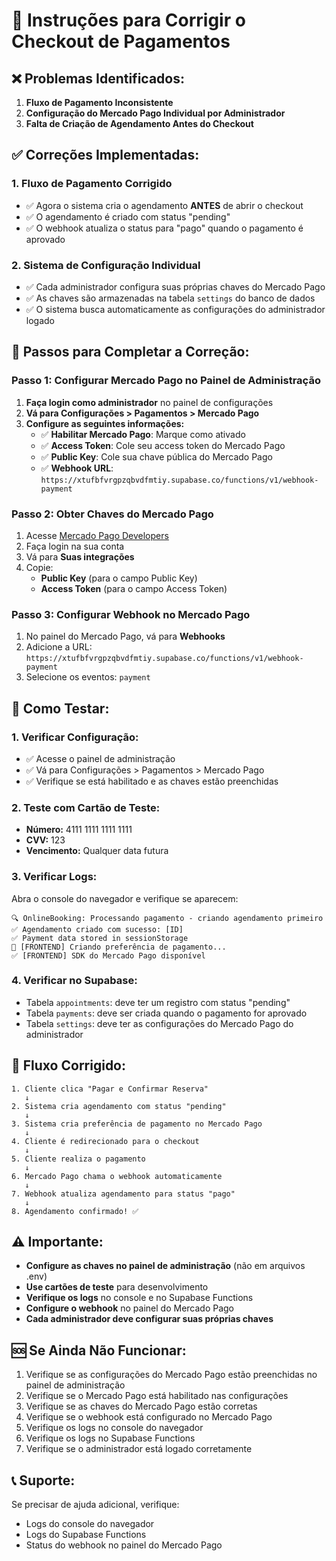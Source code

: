 # 🔧 Instruções para Corrigir o Checkout de Pagamentos

## ❌ **Problemas Identificados:**

1. **Fluxo de Pagamento Inconsistente** 
2. **Configuração do Mercado Pago Individual por Administrador**
3. **Falta de Criação de Agendamento Antes do Checkout**

## ✅ **Correções Implementadas:**

### 1. **Fluxo de Pagamento Corrigido**
- ✅ Agora o sistema cria o agendamento **ANTES** de abrir o checkout
- ✅ O agendamento é criado com status "pending" 
- ✅ O webhook atualiza o status para "pago" quando o pagamento é aprovado

### 2. **Sistema de Configuração Individual**
- ✅ Cada administrador configura suas próprias chaves do Mercado Pago
- ✅ As chaves são armazenadas na tabela `settings` do banco de dados
- ✅ O sistema busca automaticamente as configurações do administrador logado

## 🚀 **Passos para Completar a Correção:**

### **Passo 1: Configurar Mercado Pago no Painel de Administração**

1. **Faça login como administrador** no painel de configurações
2. **Vá para Configurações > Pagamentos > Mercado Pago**
3. **Configure as seguintes informações:**
   - ✅ **Habilitar Mercado Pago**: Marque como ativado
   - ✅ **Access Token**: Cole seu access token do Mercado Pago
   - ✅ **Public Key**: Cole sua chave pública do Mercado Pago
   - ✅ **Webhook URL**: `https://xtufbfvrgpzqbvdfmtiy.supabase.co/functions/v1/webhook-payment`

### **Passo 2: Obter Chaves do Mercado Pago**

1. Acesse [Mercado Pago Developers](https://www.mercadopago.com.br/developers)
2. Faça login na sua conta
3. Vá para **Suas integrações**
4. Copie:
   - **Public Key** (para o campo Public Key)
   - **Access Token** (para o campo Access Token)

### **Passo 3: Configurar Webhook no Mercado Pago**

1. No painel do Mercado Pago, vá para **Webhooks**
2. Adicione a URL: `https://xtufbfvrgpzqbvdfmtiy.supabase.co/functions/v1/webhook-payment`
3. Selecione os eventos: `payment`

## 🧪 **Como Testar:**

### **1. Verificar Configuração:**
- ✅ Acesse o painel de administração
- ✅ Vá para Configurações > Pagamentos > Mercado Pago
- ✅ Verifique se está habilitado e as chaves estão preenchidas

### **2. Teste com Cartão de Teste:**
- **Número:** 4111 1111 1111 1111
- **CVV:** 123
- **Vencimento:** Qualquer data futura

### **3. Verificar Logs:**
Abra o console do navegador e verifique se aparecem:
```
🔍 OnlineBooking: Processando pagamento - criando agendamento primeiro
✅ Agendamento criado com sucesso: [ID]
✅ Payment data stored in sessionStorage
🚀 [FRONTEND] Criando preferência de pagamento...
✅ [FRONTEND] SDK do Mercado Pago disponível
```

### **4. Verificar no Supabase:**
- Tabela `appointments`: deve ter um registro com status "pending"
- Tabela `payments`: deve ser criada quando o pagamento for aprovado
- Tabela `settings`: deve ter as configurações do Mercado Pago do administrador

## 🔄 **Fluxo Corrigido:**

```
1. Cliente clica "Pagar e Confirmar Reserva"
   ↓
2. Sistema cria agendamento com status "pending"
   ↓
3. Sistema cria preferência de pagamento no Mercado Pago
   ↓
4. Cliente é redirecionado para o checkout
   ↓
5. Cliente realiza o pagamento
   ↓
6. Mercado Pago chama o webhook automaticamente
   ↓
7. Webhook atualiza agendamento para status "pago"
   ↓
8. Agendamento confirmado! ✅
```

## ⚠️ **Importante:**

- **Configure as chaves no painel de administração** (não em arquivos .env)
- **Use cartões de teste** para desenvolvimento
- **Verifique os logs** no console e no Supabase Functions
- **Configure o webhook** no painel do Mercado Pago
- **Cada administrador deve configurar suas próprias chaves**

## 🆘 **Se Ainda Não Funcionar:**

1. Verifique se as configurações do Mercado Pago estão preenchidas no painel de administração
2. Verifique se o Mercado Pago está habilitado nas configurações
3. Verifique se as chaves do Mercado Pago estão corretas
4. Verifique se o webhook está configurado no Mercado Pago
5. Verifique os logs no console do navegador
6. Verifique os logs no Supabase Functions
7. Verifique se o administrador está logado corretamente

## 📞 **Suporte:**

Se precisar de ajuda adicional, verifique:
- Logs do console do navegador
- Logs do Supabase Functions
- Status do webhook no painel do Mercado Pago
